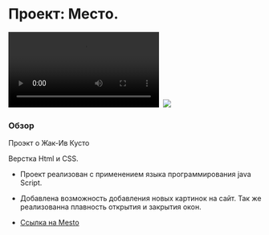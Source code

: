 # Проект: Местo.
<video src="https://disk.yandex.ru/i/NvorFP5FdZ4s1Q"></video>&nbsp;
<img src="https://pictures.s3.yandex.net/resources/Screen_Shot_2020-06-18_at_4.18.50_PM_1592653422.png"/>&nbsp;
### Обзор

Проэкт о Жак-Ив Кусто

Верстка Html и CSS.
* Проект реализован с применением языка программирования java Script.
* Добавлена возможность добавления новых картинок на сайт. Так же реализованна плавность открытия и закрытия окон.

* [Ссылка на Mesto](https://sergeypervushin357.github.io/mesto/index.html)

